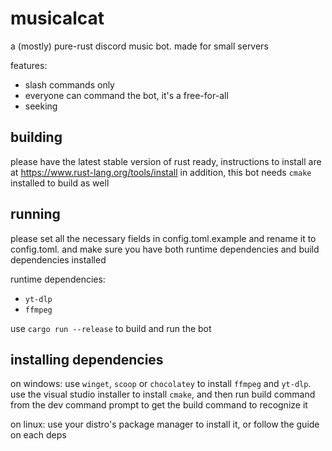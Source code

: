 musicalcat
==========

a (mostly) pure-rust discord music bot. made for small servers

features:
- slash commands only
- everyone can command the bot, it's a free-for-all
- seeking

## building

please have the latest stable version of rust ready, instructions to install are at https://www.rust-lang.org/tools/install
in addition, this bot needs `cmake` installed to build as well

## running

please set all the necessary fields in config.toml.example and rename it to config.toml. and make sure you have both runtime dependencies and build dependencies installed

runtime dependencies:
- `yt-dlp`
- `ffmpeg`

use `cargo run --release` to build and run the bot

## installing dependencies

on windows: use `winget`, `scoop` or `chocolatey` to install `ffmpeg` and `yt-dlp`. use the visual studio installer to install `cmake`, and then run build command from the dev command prompt to get the build command to recognize it

on linux: use your distro's package manager to install it, or follow the guide on each deps
